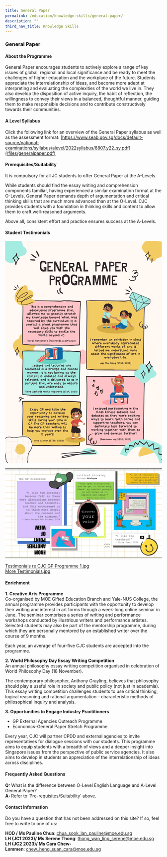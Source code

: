```yaml
---
title: General Paper
permalink: /education/knowledge-skills/general-paper/
description: ""
third_nav_title: Knowledge Skills
---
```

### **General Paper**
#### **About the Programme**
General Paper encourages students to actively explore a range of key issues of global, regional and local significance and be ready to meet the challenges of higher education and the workplace of the future. Students appreciate the interrelationship of ideas, and become more adept at interpreting and evaluating the complexities of the world we live in. They also develop the disposition of active inquiry, the habit of reflection, the willingness to convey their views in a balanced, thoughtful manner, guiding them to make responsible decisions and to contribute constructively towards their communities.

#### **A Level Syllabus**
Click the following link for an overview of the General Paper syllabus as well as the assessment format:
[https://www.seab.gov.sg/docs/default-source/national-examinations/syllabus/alevel/2022syllabus/8807_y22_sy.pdf](/files/generalpaper.pdf)

#### **Prerequisites/Suitability**
It is compulsory for all JC students to offer General Paper at the A-Levels.   

While students should find the essay writing and comprehension components familiar, having experienced a similar examination format at the O-Levels, General Paper demands depth of argumentation and critical thinking skills that are much more advanced than at the O-Level. CJC provides students with a foundation in thinking skills and content to allow them to craft well-reasoned arguments.  

Above all, consistent effort and practice ensures success at the A-Levels.

#### **Student Testimonials**
![](/images/generalpaper1.jpg)

![](/images/generalpaper2.jpg)

[Testimonials re CJC GP Programme 1.jpg]()<br>
[More Testimonials.jpg]()

#### **Enrichment**
**1\. Creative Arts Programme**<br>
Co-organised by MOE Gifted Education Branch and Yale-NUS College, the annual programme provides participants with the opportunity to develop their writing and interest in art forms through a week-long online seminar in June. The seminar comprises a series of writing and performance workshops conducted by illustrious writers and performance artistes. Selected students may also be part of the mentorship programme, during which they are personally mentored by an established writer over the course of 9 months.  

Each year, an average of four-five CJC students are accepted into the programme.

**2\. World Philosophy Day Essay Writing Competition**<br>
An annual philosophy essay writing competition organised in celebration of World Philosophy Day (18 November).  

The contemporary philosopher, Anthony Grayling, believes that philosophy should play a useful role in society and public policy (not just in academia). This essay writing competition challenges students to use critical thinking, logical reasoning and rational argumentation – characteristic methods of philosophical inquiry and analysis.

**3\. Opportunities to Engage Industry Practitioners**
*   GP External Agencies Outreach Programme
*   Economics-General Paper Stretch Programme

Every year, CJC will partner CPDD and external agencies to invite representatives for dialogue sessions with our students. This programme aims to equip students with a breadth of views and a deeper insight into Singapore issues from the perspective of public service agencies. It also aims to develop in students an appreciation of the interrelationship of ideas across disciplines.

#### **Frequently Asked Questions**
**Q:** What is the difference between O-Level English Language and A-Level General Paper?<br>
**A:** Refer to ‘Pre-requisites/Suitability’ above.

#### **Contact Information**
Do you have a question that has not been addressed on this site? If so, feel free to write to one of us:

**HOD / Ms Pauline Chua**: [chua\_sook\_lan\_pauline@moe.edu.sg](mailto:chua_sook_lan_pauline@moe.edu.sg)<br>
**LH (JC1 2023)/ Ms Serene Thong**: [thong\_wan\_ling\_serene@moe.edu.sg](mailto:thong_wan_ling_serene@moe.edu.sg)  <br>
**LH (JC2 2023)/ Ms Cara Chew-Lommen**: [chew\_heng\_suan\_cara@moe.edu.sg](mailto:chew_heng_suan_cara@moe.edu.sg)